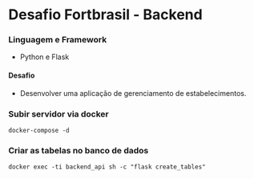 # Desafio Fortbrasil - Backend

### Linguagem e Framework
* Python e Flask

#### Desafio  
* Desenvolver uma aplicação de gerenciamento de estabelecimentos.


### Subir servidor via docker
```
docker-compose -d 
```
### Criar as tabelas no banco de dados

```
docker exec -ti backend_api sh -c "flask create_tables"
```
